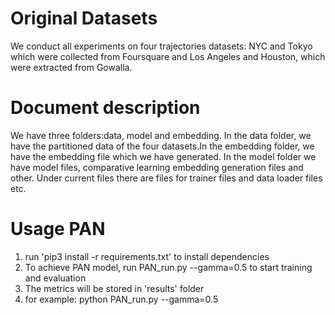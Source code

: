 # Original Datasets
We conduct all experiments on four trajectories datasets: NYC and Tokyo which were collected from Foursquare and Los Angeles and Houston, which were extracted from Gowalla.

# Document description
We have three folders:data, model and embedding.
In the data folder, we have the partitioned data of the four datasets.In the embedding folder, we have the embedding file which we have generated. In the model folder we have model files, comparative learning embedding generation files and other. Under current files there are files for trainer files and data loader files etc.

# Usage PAN
1. run 'pip3 install -r requirements.txt' to install dependencies
2. To achieve PAN model, run PAN_run.py --gamma=0.5 to start training and evaluation
3. The metrics will be stored in 'results' folder
4. for example: python PAN_run.py --gamma=0.5

